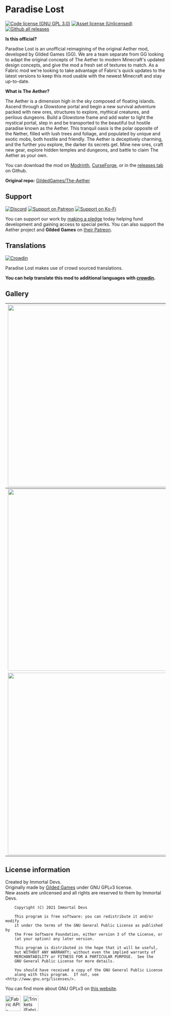 # Paradise Lost
[![Code license (GNU GPL 3.0)](https://img.shields.io/badge/code%20license-GNU%20GPLv3-green.svg?style=flat)](https://www.gnu.org/licenses/gpl-3.0.en.html)
[![Asset license (Unlicensed)](https://img.shields.io/badge/assets%20license-All%20Rights%20Reserved-red.svg?style=flat)](https://creativecommons.org/licenses/by-sa/4.0/)
[![Github all releases](https://img.shields.io/github/downloads/kalucky0/The-Aether/total.svg?logoColor=FFFFFF&logo=github)](https://github.com/kalucky0/The-Aether/releases/)

**Is this official?**

Paradise Lost is an unofficial reimagining of the original Aether mod, developed by Gilded Games (GG). 
We are a team separate from GG looking to adapt the original concepts of The Aether to modern Minecraft's updated design concepts, and give the mod a fresh set of textures to match. As a Fabric mod we're looking to take advantage of Fabric's quick updates to the latest versions to keep this mod usable with the newest Minecraft and stay up-to-date.

**What is The Aether?**

The Aether is a dimension high in the sky composed of floating islands. 
Ascend through a Glowstone portal and begin a new survival adventure packed with new ores, structures to explore, mythical creatures, and perilous dungeons. Build a Glowstone frame and add water to light the mystical portal, step in and be transported to the beautiful but hostile paradise known as the Aether.
This tranquil oasis is the polar opposite of the Nether, filled with lush trees and foliage, and populated by unique and exotic mobs, both hostile and friendly. The Aether is deceptively charming, and the further you explore, the darker its secrets get. Mine new ores, craft new gear, explore hidden temples and dungeons, and battle to claim The Aether as your own.

You can download the mod on [Modrinth](https://modrinth.com/mod/aether), [CurseForge](https://www.curseforge.com/minecraft/mc-mods/paradise-lost), or in the [releases tab](https://github.com/devs-immortal/Paradise-Lost/releases) on Github.

**Original repo:** [GildedGames/The-Aether](https://gitea.gildedgames.com/GildedGames/The-Aether)

## Support
[![Discord](https://img.shields.io/discord/770691727568404521.svg?logoColor=FFFFFF&logo=discord&color=7289DA)](https://discord.com/invite/wmMa47n)
[![Support on Patreon](https://img.shields.io/badge/Support%20on-Patreon-orange?logoColor=FFFFFF&logo=patreon)](https://www.patreon.com/kalucky0)
[![Support on Ko-Fi](https://img.shields.io/badge/Support%20on-Ko--Fi-blue?logoColor=FFFFFF&logo=ko-fi)](https://ko-fi.com/kalucky0)

You can support our work by [making a pledge](https://www.patreon.com/kalucky0) today helping fund development and gaining access to special perks. You can also support the Aether project and **Gilded Games** on [their Patreon](https://www.patreon.com/GildedGames).

## Translations
[![Crowdin](https://badges.crowdin.net/aether/localized.svg)](https://crowdin.com/project/aether)

Paradise Lost makes use of crowd sourced translations. 

**You can help translate this mod to additional languages with [crowdin](https://crowdin.com/project/aether).**

## Gallery

| <img src="https://user-images.githubusercontent.com/53229958/120235847-8faaa780-c220-11eb-98e5-c288cb01c475.png" width="570"> | <img src="https://user-images.githubusercontent.com/53229958/120235855-92a59800-c220-11eb-994f-889c843beb5b.png" width="570"> |
| --- | --- |
| <img src="https://user-images.githubusercontent.com/53229958/120235859-93d6c500-c220-11eb-86bc-5fac972ed2eb.png" width="570"> | <img src="https://user-images.githubusercontent.com/53229958/120235863-946f5b80-c220-11eb-99e6-98c03a79a29a.png" width="570"> |
| <img src="https://user-images.githubusercontent.com/53229958/120235865-95a08880-c220-11eb-8003-5904088b0fcf.png" width="570"> | <img src="https://user-images.githubusercontent.com/53229958/120235868-96391f00-c220-11eb-9cd1-9186fc07d37a.png" width="570"> |

## License information
Created by Immortal Devs.\
Originally made by [Gilded Games](https://gildedgames.com/) under GNU GPLv3 license.\
New assets are unlicensed and all rights are reserved to them by Immortal Devs.

```
    Copyright (C) 2021 Immortal Devs

    This program is free software: you can redistribute it and/or modify
    it under the terms of the GNU General Public License as published by
    the Free Software Foundation, either version 3 of the License, or
    (at your option) any later version.

    This program is distributed in the hope that it will be useful,
    but WITHOUT ANY WARRANTY; without even the implied warranty of
    MERCHANTABILITY or FITNESS FOR A PARTICULAR PURPOSE.  See the
    GNU General Public License for more details.

    You should have received a copy of the GNU General Public License
    along with this program.  If not, see <http://www.gnu.org/licenses/>.
```
You can find more about GNU GPLv3 on [this website](https://www.gnu.org/licenses/gpl-3.0.en.html).

<a href="https://www.curseforge.com/minecraft/mc-mods/fabric-api" target="_blank"><img alt="Fabric API - Mods - Minecraft - CurseForge" src="https://i.imgur.com/Ol1Tcf8.png" height="48"></a>&nbsp;&nbsp;<a href="https://www.curseforge.com/minecraft/mc-mods/trinkets-fabric" target="_blank"><img alt="Trinkets (Fabric) - Mods - Minecraft - CurseForge" src="https://kalucky0.b-cdn.net/trinkets.webp" height="48"></a>
